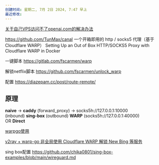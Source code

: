 ```yaml
---
创建时间: 星期二, 7月 2日 2024, 7:47 早上
最近修改: 
---
```

[关于自己VPS访问不了openai.com的解决办法](https://linux.do/t/topic/113189)

https://github.com/TunMax/canal
一个开箱即用的 http / socks5 代理（基于 Cloudflare WARP）
Setting Up an Out of Box HTTP/SOCKS5 Proxy with Cloudflare WARP in Docker

一键脚本
https://gitlab.com/fscarmen/warp

解锁netflix脚本
https://github.com/fscarmen/unlock_warp

配置
https://diazepam.cc/post/route-remote/
## 原理

**naive** -> **caddy** (forward_proxy) -> socks5h://127.0.0.1:10000 (inbound) **sing-box** (outbound) **WARP** (socks5h://127.0.0.1:40000) OR **Direct**


[warpgo使用](https://gitlab.com/ProjectWARP/warp-go/-/blob/master/README.zh_CN.md)

[v2ray + warp-go 非全局使用 Cloudflare WARP 解锁 New Bing 等服务](https://blog.skyju.cc/post/v2ray-warp-go-unlock-new-bing/)

sing box配置
https://github.com/chika0801/sing-box-examples/blob/main/wireguard.md